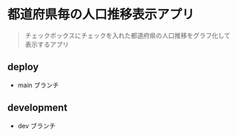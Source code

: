 # 都道府県毎の人口推移表示アプリ

> チェックボックスにチェックを入れた都道府県の人口推移をグラフ化して表示するアプリ

## deploy

- main ブランチ

## development

- dev ブランチ

